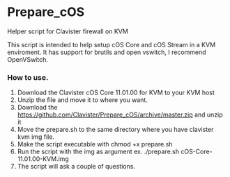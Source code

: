 # Prepare_cOS
Helper script for Clavister firewall on KVM

This script is intended to help setup cOS Core and cOS Stream in a KVM enviroment.
It has support for brutils and open vswitch, I recommend OpenVSwitch.

### How to use.
1. Download the Clavister cOS Core 11.01.00 for KVM to your KVM host
2. Unzip the file and move it to where you want.
3. Download the https://github.com/Clavister/Prepare_cOS/archive/master.zip and unzip it
4. Move the prepare.sh to the same directory where you have clavister kvm img file.
5. Make the script executable with chmod +x prepare.sh
6. Run the script with the img as argument ex. ./prepare.sh cOS-Core-11.01.00-KVM.img
7. The script will ask a couple of questions. 
